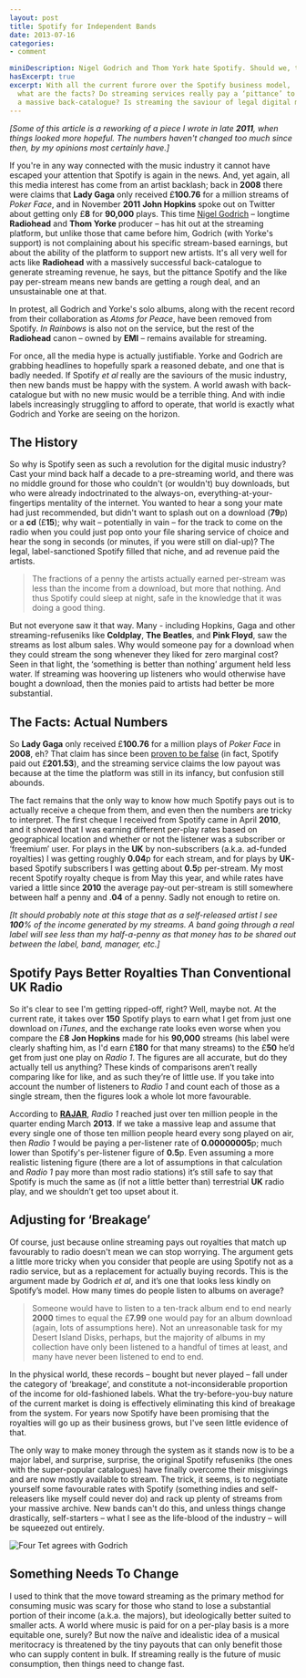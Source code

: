 ```yaml
---
layout: post
title: Spotify for Independent Bands
date: 2013-07-16
categories:
- comment

miniDescription: Nigel Godrich and Thom York hate Spotify. Should we, too? 
hasExcerpt: true
excerpt: With all the current furore over the Spotify business model,
  what are the facts? Do streaming services really pay a ‘pittance’ to anyone without
  a massive back-catalogue? Is streaming the saviour of legal digital music?
---
```


*[Some of this article is a reworking of a piece I wrote in late **2011**, when things looked more hopeful. The numbers haven't changed too much since then, by my opinions most certainly have.]*

If you're in any way connected with the music industry it cannot have escaped your attention that Spotify is again in the news. And, yet again, all this media interest has come from an artist backlash; back in **2008** there were claims that **Lady Gaga** only received £**100.76** for a million streams of *Poker Face*, and in November **2011** **John Hopkins** spoke out on Twitter about getting only £**8** for **90,000** plays. This time [Nigel Godrich](https://twitter.com/nigelgod) – longtime **Radiohead** and **Thom Yorke** producer – has hit out at the streaming platform, but unlike those that came before him, Godrich (with Yorke's support) is not complaining about his specific stream-based earnings, but about the ability of the platform to support new artists. It's all very well for acts like **Radiohead** with a massively successful back-catalogue to generate streaming revenue, he says, but the pittance Spotify and the like pay per-stream means new bands are getting a rough deal, and an unsustainable one at that.

In protest, all Godrich and Yorke's solo albums, along with the recent record from their collaboration as *Atoms for Peace*, have been removed from Spotify. *In Rainbows* is also not on the service, but the rest of the **Radiohead** canon – owned by **EMI** – remains available for streaming.

For once, all the media hype is actually justifiable. Yorke and Godrich are grabbing headlines to hopefully spark a reasoned debate, and one that is badly needed. If Spotify *et al* really are the saviours of the music industry, then new bands must be happy with the system. A world awash with back-catalogue but with no new music would be a terrible thing. And with indie labels increasingly struggling to afford to operate, that world is exactly what Godrich and Yorke are seeing on the horizon.

## The History

So why is Spotify seen as such a revolution for the digital music industry? Cast your mind back half a decade to a pre-streaming world, and there was no middle ground for those who couldn't (or wouldn't) buy downloads, but who were already indoctrinated to the always-on, everything-at-your-fingertips mentality of the internet. You wanted to hear a song your mate had just recommended, but didn't want to splash out on a download (**79**p) or a **cd** (£**15**); why wait – potentially in vain – for the track to come on the radio when you could just pop onto your file sharing service of choice and hear the song in seconds (or minutes, if you were still on dial-up)? The legal, label-sanctioned Spotify filled that niche, and ad revenue paid the artists.

> The fractions of a penny the artists actually earned per-stream was less than the income from a download, but more that nothing. And thus Spotify could sleep at night, safe in the knowledge that it was doing a good thing.

But not everyone saw it that way. Many - including Hopkins, Gaga and other streaming-refuseniks like **Coldplay**, **The Beatles**, and **Pink Floyd**, saw the streams as lost album sales. Why would someone pay for a download when they could stream the song whenever they liked for zero marginal cost? Seen in that light, the ‘something is better than nothing’ argument held less water. If streaming was hoovering up listeners who would otherwise have bought a download, then the monies paid to artists had better be more substantial.

## The Facts: Actual Numbers

So **Lady Gaga** only received £**100.76** for a million plays of *Poker Face* in **2008**, eh? That claim has since been [proven to be false](http://paidcontent.org/article/419-fair-dos-a-million-spotify-streams-earned-gaga-167/) (in fact, Spotify paid out £**201.53**), and the streaming service claims the low payout was because at the time the platform was still in its infancy, but confusion still abounds.

The fact remains that the only way to know how much Spotify pays out is to actually receive a cheque from them, and even then the numbers are tricky to interpret. The first cheque I received from Spotify came in April **2010**, and it showed that I was earning different per-play rates based on geographical location and whether or not the listener was a subscriber or ‘freemium’ user. For plays in the **UK** by non-subscribers (a.k.a. ad-funded royalties) I was getting roughly **0.04**p for each stream, and for plays by **UK**-based Spotify subscribers I was getting about **0.5**p per-stream. My most recent Spotify royalty cheque is from May this year, and while rates have varied a little since **2010** the average pay-out per-stream is still somewhere between half a penny and .**04** of a penny. Sadly not enough to retire on.

*[It should probably note at this stage that as a self-released artist I see **100**% of the income generated by my streams. A band going through a real label will see less than my half-a-penny as that money has to be shared out between the label, band, manager, etc.]*

## Spotify Pays Better Royalties Than Conventional UK Radio

So it's clear to see I'm getting ripped-off, right? Well, maybe not. At the current rate, it takes over **150** Spotify plays to earn what I get from just one download on *iTunes*, and the exchange rate looks even worse when you compare the £**8** **Jon Hopkins** made for his **90,000** streams (his label were clearly shafting him, as I'd earn £**180** for that many streams) to the £**50** he’d get from just one play on *Radio 1*. The figures are all accurate, but do they actually tell us anything? These kinds of comparisons aren’t really comparing like for like, and as such they’re of little use. If you take into account the number of listeners to *Radio 1* and count each of those as a single stream, then the figures look a whole lot more favourable.

According to [**RAJAR**](http://www.rajar.co.uk/listening/quarterly_listening.php), *Radio 1* reached just over ten million people in the quarter ending March **2013**. If we take a massive leap and assume that every single one of those ten million people heard every song played on air, then *Radio 1* would be paying a per-listener rate of **0.00000005**p; much lower than Spotify's per-listener figure of **0.5**p. Even assuming a more realistic listening figure (there are a lot of assumptions in that calculation and *Radio 1* pay more than most radio stations) it’s still safe to say that Spotify is much the same as (if not a little better than) terrestrial **UK** radio play, and we shouldn’t get too upset about it.

## Adjusting for ‘Breakage’

Of course, just because online streaming pays out royalties that match up favourably to radio doesn't mean we can stop worrying. The argument gets a little more tricky when you consider that people are using Spotify not as a radio service, but as a replacement for actually buying records. This is the argument made by Godrich _et al_, and it’s one that looks less kindly on Spotify’s model. How many times do people listen to albums on average? 

> Someone would have to listen to a ten-track album end to end nearly **2000** times to equal the £**7.99** one would pay for an album download (again, lots of assumptions here). Not an unreasonable task for my Desert Island Disks, perhaps, but the majority of albums in my collection have only been listened to a handful of times at least, and many have never been listened to end to end.

In the physical world, these records – bought but never played – fall under the category of ‘breakage’, and constitute a not-inconsiderable proportion of the income for old-fashioned labels. What the try-before-you-buy nature of the current market is doing is effectively eliminating this kind of breakage from the system. For years now Spotify have been promising that the royalties will go up as their business grows, but I've seen little evidence of that.

The only way to make money through the system as it stands now is to be a major label, and surprise, surprise, the original Spotify refuseniks (the ones with the super-popular catalogues) have finally overcome their misgivings and are now mostly available to stream. The trick, it seems, is to negotiate yourself some favourable rates with Spotify (something indies and self-releasers like myself could never do) and rack up plenty of streams from your massive archive. New bands can't do this, and unless things change drastically, self-starters – what I see as the life-blood of the industry – will be squeezed out entirely.

![Four Tet agrees with Godrich](http://eatenbymonsters/wp-content/uploads/2013/07/GodrichTwitter.png)

## Something Needs To Change

I used to think that the move toward streaming as the primary method for consuming music was scary for those who stand to lose a substantial portion of their income (a.k.a. the majors), but ideologically better suited to smaller acts. A world where music is paid for on a per-play basis is a more equitable one, surely? But now the naïve and idealistic idea of a musical meritocracy is threatened by the tiny payouts that can only benefit those who can supply content in bulk. If streaming really is the future of music consumption, then things need to change fast.
